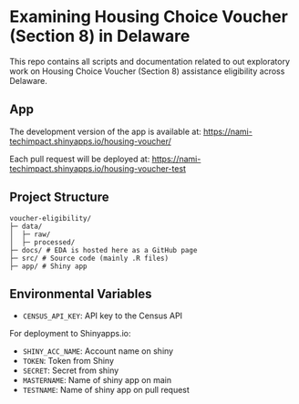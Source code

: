 # Examining Housing Choice Voucher (Section 8) in Delaware
This repo contains all scripts and documentation related to out exploratory work on Housing Choice Voucher (Section 8) assistance eligibility across Delaware.

## App

The development version of the app is available at: https://nami-techimpact.shinyapps.io/housing-voucher/

Each pull request will be deployed at:
https://nami-techimpact.shinyapps.io/housing-voucher-test

## Project Structure

```
voucher-eligibility/
├─ data/
│  ├─ raw/
│  ├─ processed/
├─ docs/ # EDA is hosted here as a GitHub page
├─ src/ # Source code (mainly .R files)
├─ app/ # Shiny app 
```

## Environmental Variables

- `CENSUS_API_KEY`: API key to the Census API

For deployment to Shinyapps.io:
- `SHINY_ACC_NAME`: Account name on shiny
- `TOKEN`: Token from Shiny
- `SECRET`: Secret from shiny
- `MASTERNAME`: Name of shiny app on main
- `TESTNAME`: Name of shiny app on pull request

